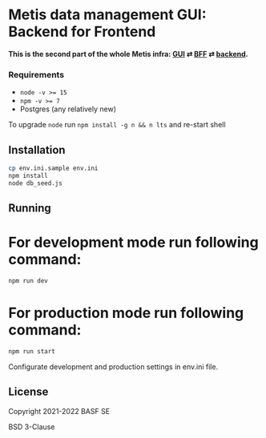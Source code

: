 # Metis data management GUI: Backend for Frontend

**This is the second part of the whole Metis infra: [GUI](https://github.com/basf/metis-gui) &rlarr; [BFF](https://github.com/basf/metis-bff) &rlarr; [backend](https://github.com/basf/metis-backend).**

### Requirements

- `node -v >= 15`
- `npm -v >= 7`
- Postgres (any relatively new)

To upgrade `node` run `npm install -g n && n lts` and re-start shell


## Installation

```bash
cp env.ini.sample env.ini
npm install
node db_seed.js
```


## Running

# For development mode run following command:

```bash
npm run dev
```


# For production mode run following command:

```bash
npm run start
```

Configurate development and production settings in env.ini file.


## License

Copyright 2021-2022 BASF SE

BSD 3-Clause
